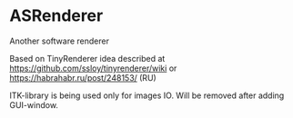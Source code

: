 # ASRenderer
Another software renderer

Based on TinyRenderer idea described at https://github.com/ssloy/tinyrenderer/wiki or https://habrahabr.ru/post/248153/ (RU)

ITK-library is being used only for images IO. Will be removed after adding GUI-window.
